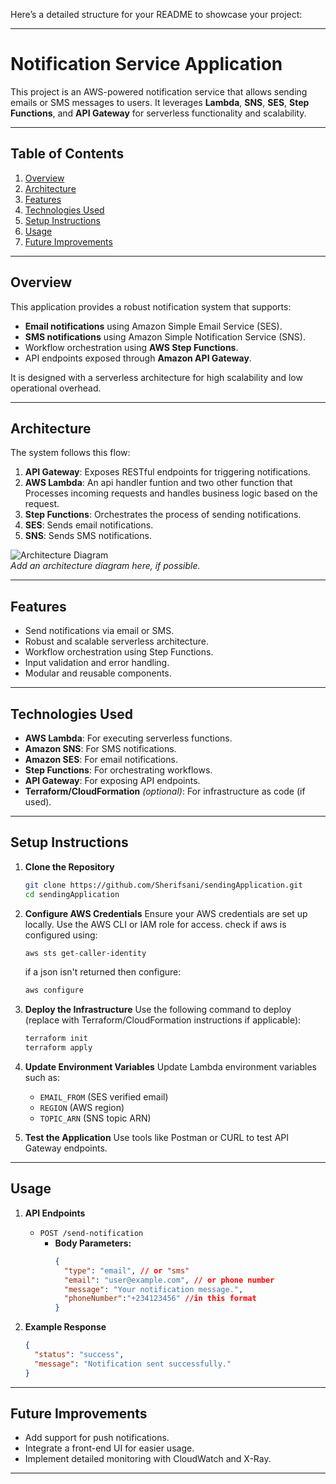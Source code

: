 Here’s a detailed structure for your README to showcase your project:

---

# Notification Service Application

This project is an AWS-powered notification service that allows sending emails or SMS messages to users. It leverages **Lambda**, **SNS**, **SES**, **Step Functions**, and **API Gateway** for serverless functionality and scalability.

---

## Table of Contents
1. [Overview](#overview)
2. [Architecture](#architecture)
3. [Features](#features)
4. [Technologies Used](#technologies-used)
5. [Setup Instructions](#setup-instructions)
6. [Usage](#usage)
7. [Future Improvements](#future-improvements)


---

## Overview

This application provides a robust notification system that supports:
- **Email notifications** using Amazon Simple Email Service (SES).
- **SMS notifications** using Amazon Simple Notification Service (SNS).
- Workflow orchestration using **AWS Step Functions**.
- API endpoints exposed through **Amazon API Gateway**.

It is designed with a serverless architecture for high scalability and low operational overhead.

---

## Architecture

The system follows this flow:

1. **API Gateway**: Exposes RESTful endpoints for triggering notifications.
2. **AWS Lambda**: An api handler funtion and two other function that Processes incoming requests and handles business logic based on the request.
3. **Step Functions**: Orchestrates the process of sending notifications.
4. **SES**: Sends email notifications.
5. **SNS**: Sends SMS notifications.

![Architecture Diagram](#)  
*Add an architecture diagram here, if possible.*

---

## Features

- Send notifications via email or SMS.
- Robust and scalable serverless architecture.
- Workflow orchestration using Step Functions.
- Input validation and error handling.
- Modular and reusable components.

---

## Technologies Used

- **AWS Lambda**: For executing serverless functions.
- **Amazon SNS**: For SMS notifications.
- **Amazon SES**: For email notifications.
- **Step Functions**: For orchestrating workflows.
- **API Gateway**: For exposing API endpoints.
- **Terraform/CloudFormation** *(optional)*: For infrastructure as code (if used).

---

## Setup Instructions

1. **Clone the Repository**
   ```bash
   git clone https://github.com/Sherifsani/sendingApplication.git
   cd sendingApplication
   ```

2. **Configure AWS Credentials**
   Ensure your AWS credentials are set up locally. Use the AWS CLI or IAM role for access.
   check if aws is configured using:
   ```bash
   aws sts get-caller-identity
   ```
   if a json isn't returned then configure:
   ```bash
   aws configure
   ```

   

4. **Deploy the Infrastructure**
   Use the following command to deploy (replace with Terraform/CloudFormation instructions if applicable):
   ```bash
   terraform init
   terraform apply
   ```

5. **Update Environment Variables**
   Update Lambda environment variables such as:
   - `EMAIL_FROM` (SES verified email)
   - `REGION` (AWS region)
   - `TOPIC_ARN` (SNS topic ARN)

6. **Test the Application**
   Use tools like Postman or CURL to test API Gateway endpoints.

---

## Usage

1. **API Endpoints**
   - `POST /send-notification`
     - **Body Parameters:**
       ```json
       {
         "type": "email", // or "sms"
         "email": "user@example.com", // or phone number
         "message": "Your notification message.",
         "phoneNumber":"+234123456" //in this format
       }
       ```

2. **Example Response**
   ```json
   {
     "status": "success",
     "message": "Notification sent successfully."
   }
   ```

---


## Future Improvements

- Add support for push notifications.
- Integrate a front-end UI for easier usage.
- Implement detailed monitoring with CloudWatch and X-Ray.

---
